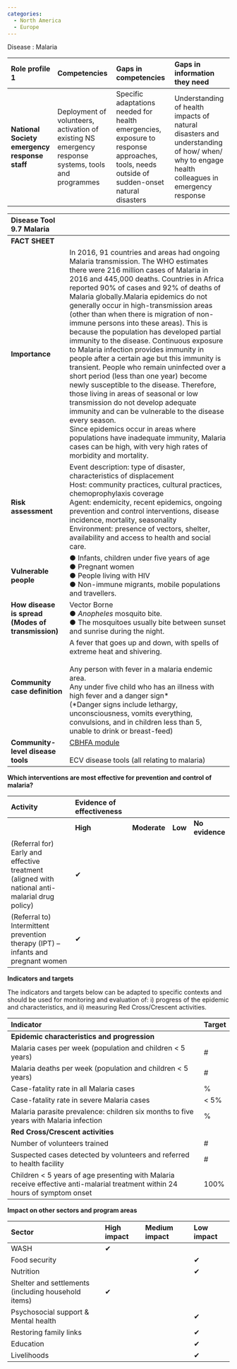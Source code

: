 ```yaml
---
categories:
  - North America
  - Europe
---
```


Disease : Malaria

| Role profile 1 | Competencies | Gaps in competencies | Gaps in information they need |
| :--- | :--- | :--- | :--- |
| **National Society emergency response staff** | Deployment of volunteers, activation of existing NS emergency response systems, tools and programmes | Specific adaptations needed for health emergencies, exposure to response approaches, tools, needs outside of sudden-onset natural disasters | Understanding of health impacts of natural disasters and understanding of how/ when/ why to engage health colleagues in emergency response |

| Disease Tool 9.7 Malaria ||
| :--- | :--- |
| **FACT SHEET** |
| **Importance** | In 2016, 91 countries and areas had ongoing Malaria transmission. The WHO estimates there were 216 million cases of Malaria in 2016 and 445,000 deaths. Countries in Africa reported 90% of cases and 92% of deaths of Malaria globally.Malaria epidemics do not generally occur in high-transmission areas (other than when there is migration of non-immune persons into these areas). This is because the population has developed partial immunity to the disease. Continuous exposure to Malaria infection provides immunity in people after a certain age but this immunity is transient. People who remain uninfected over a short period (less than one year) become newly susceptible to the disease. Therefore, those living in areas of seasonal or low transmission do not develop adequate immunity and can be vulnerable to the disease every season.<br>Since epidemics occur in areas where populations have inadequate immunity, Malaria cases can be high, with very high rates of morbidity and mortality. |
| **Risk assessment** | Event description: type of disaster, characteristics of displacement<br>Host: community practices, cultural practices, chemoprophylaxis coverage<br>Agent: endemicity, recent epidemics, ongoing prevention and control interventions, disease incidence, mortality, seasonality<br>Environment: presence of vectors, shelter, availability and access to health and social care. |
| **Vulnerable people** | ● Infants, children under five years of age<br>● Pregnant women<br>● People living with HIV<br>● Non-immune migrants, mobile populations and travellers.|
| **How disease is spread (Modes of transmission)** | Vector Borne<br>● _Anopheles_ mosquito bite.<br>● The mosquitoes usually bite between sunset and sunrise during the night. |
| **Community case definition** | A fever that goes up and down, with spells of extreme heat and shivering.<br><br>Any person with fever in a malaria endemic area.<br>Any under five child who has an illness with high fever and a danger sign\*<br>(\*Danger signs include lethargy, unconsciousness, vomits everything, convulsions, and in children less than 5, unable to drink or breast-feed) |
| **Community-level disease tools** | [CBHFA module]( https://www.ifrc.org/en/what-we-do/health/cbhfa/toolkit/)<br><br>ECV disease tools (all relating to malaria) |

**Which interventions are most effective for prevention and control of malaria?**

| **Activity** | **Evidence of effectiveness** |&nbsp;|&nbsp;|&nbsp;|
| :--- | :--- | --- | --- | --- |
|&nbsp;| **High** | **Moderate** | **Low** | **No evidence** |
| (Referral for) Early and effective treatment (aligned with national anti-malarial drug policy) | ✔ |&nbsp;|&nbsp;|&nbsp;|
| (Referral to) Intermittent prevention therapy (IPT) – infants and pregnant women | ✔ |&nbsp;|&nbsp;|&nbsp;|

**Indicators and targets**

The indicators and targets below can be adapted to specific contexts and should be used for monitoring and evaluation of: i) progress of the epidemic and characteristics, and ii) measuring Red Cross/Crescent activities.

| Indicator | Target |
| :--- | :--- |
| **Epidemic characteristics and progression** ||
| Malaria cases per week (population and children < 5 years) | # |
| Malaria deaths per week (population and children < 5 years) | # |
| Case-fatality rate in all Malaria cases | % |
| Case-fatality rate in severe Malaria cases | < 5% |
| Malaria parasite prevalence: children six months to five years with Malaria infection | % |
| **Red Cross/Crescent activities** |
| Number of volunteers trained | # |
| Suspected cases detected by volunteers and referred to health facility | # |
| Children < 5 years of age presenting with Malaria receive effective anti-malarial treatment within 24 hours of symptom onset | 100% |

**Impact on other sectors and program areas**

| Sector | High impact | Medium impact | Low impact |
| :--- | :--- | :--- | :--- |
| WASH |✔| &nbsp; | &nbsp; |
| Food security | &nbsp; | &nbsp; |✔|
| Nutrition | &nbsp; | &nbsp; |✔|
| Shelter and settlements<br>(including household items) |✔| &nbsp; | &nbsp; |
| Psychosocial support &amp; Mental health | &nbsp; | &nbsp; |✔|
| Restoring family links | &nbsp; | &nbsp; |✔|
| Education | &nbsp; | &nbsp; |✔|
| Livelihoods | &nbsp; | &nbsp; |✔|